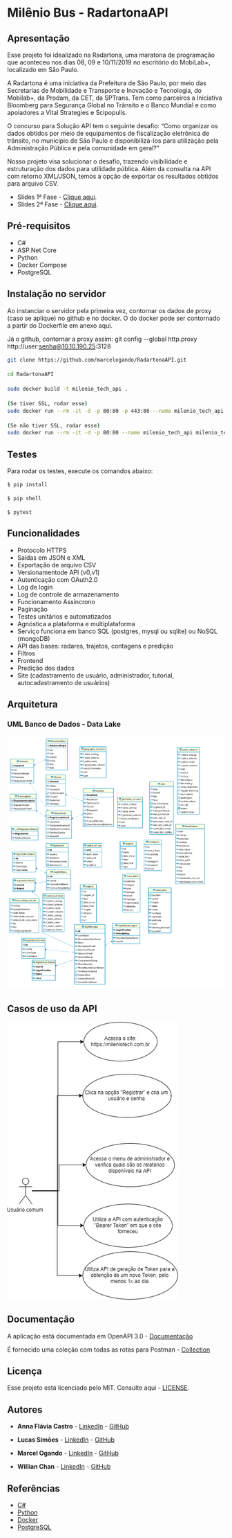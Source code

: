 ﻿# Milênio Bus - RadartonaAPI

## Apresentação

Esse projeto foi idealizado na Radartona, uma maratona de programação que aconteceu nos dias 08, 09 e 10/11/2019 no escritório do MobiLab+, localizado em São Paulo.

A Radartona é uma iniciativa da Prefeitura de São Paulo, por meio das Secretarias de Mobilidade e Transporte e Inovação e Tecnologia, do Mobilab+, da Prodam, da CET, da SPTrans. Tem como parceiros a Iniciativa Bloomberg para Segurança Global no Trânsito e o Banco Mundial e como apoiadores a Vital Strategies e Scipopulis.

O concurso para Solução API tem o seguinte desafio: “Como organizar os dados obtidos por meio de equipamentos de fiscalização eletrônica de trânsito, no município de São Paulo e disponibilizá-los para utilização pela Administração Pública e pela comunidade em geral?”

Nosso projeto visa solucionar o desafio, trazendo visibilidade e estruturação dos dados para utilidade pública. Além da consulta na API com retorno XML/JSON, temos a opção de exportar os resultados obtidos para arquivo CSV.

- Slides 1ª Fase - [Clique aqui](/MilenioRadartonaAPI/Presentation/api.pdf).
- Slides 2ª Fase - [Clique aqui](/MilenioRadartonaAPI/Presentation/Finaaaaaaal.pdf).

## Pré-requisitos

* C#
* ASP.Net Core
* Python
* Docker Compose
* PostgreSQL

## Instalação no servidor

Ao instanciar o servidor pela primeira vez, contornar os dados de proxy (caso se aplique) no github e no docker.
O do docker pode ser contornado a partir do Dockerfile em anexo aqui.

Já o github, contornar a proxy assim:
git config --global http.proxy http://user:senha@10.10.190.25:3128


```bash
git clone https://github.com/marcelogando/RadartonaAPI.git

cd RadartonaAPI

sudo docker build -t milenio_tech_api .

(Se tiver SSL, rodar esse)
sudo docker run --rm -it -d -p 80:80 -p 443:80 --name milenio_tech_api milenio_tech_api -dit --restart unless-stopped

(Se não tiver SSL, rodar esse)
sudo docker run --rm -it -d -p 80:80 --name milenio_tech_api milenio_tech_api -dit --restart unless-stopped
```

## Testes

Para rodar os testes, execute os comandos abaixo:

```shell
$ pip install

$ pip shell

$ pytest
```

## Funcionalidades 

- Protocolo HTTPS
- Saídas em JSON e XML
- Exportação de arquivo CSV
- Versionamentode API (v0,v1)
- Autenticação com OAuth2.0
- Log de login
- Log de controle de armazenamento
- Funcionamento Assíncrono
- Paginação
- Testes unitários e automatizados
- Agnóstica a plataforma e  multiplataforma
- Serviço funciona em banco SQL (postgres, mysql ou sqlite) ou NoSQL (mongoDB)
- API das bases: radares, trajetos, contagens e predição
- Filtros
- Frontend
- Predição dos dados
- Site (cadastramento de usuário, administrador, tutorial, autocadastramento de usuários)

## Arquitetura

### UML Banco de Dados - Data Lake

![datalake](/MilenioRadartonaAPI/Presentation/datalake-ultimato.png)

## Casos de uso da API

![casos_uso](/MilenioRadartonaAPI/Presentation/casos_de_uso.jpg)

## Documentação

A aplicação está documentada em OpenAPI 3.0 - [Documentação](https://app.swaggerhub.com/apis-docs/willianchan/API_Milenio_Bus_Radartona/1.0.0-oas3)

É fornecido uma coleção com todas as rotas para Postman - [Collection](radartona.postman_collection.json)

## Licença

Esse projeto está licenciado pelo MIT. Consulte aqui - [LICENSE](https://github.com/marcelogando/RadartonaAPI/blob/master/LICENSE).

## Autores

* **Anna Flávia Castro** - [LinkedIn](https://br.linkedin.com/in/anna-fl%C3%A1via-castro-675264182) - [GitHub](https://github.com/annaflavia-castro)

* **Lucas Simões** - [LinkedIn](https://br.linkedin.com/in/lucazsimoes) - [GitHub](https://github.com/ImZicky)

* **Marcel Ogando** - [LinkedIn](https://br.linkedin.com/in/marcel-ogando) - [GitHub](https://github.com/marcelogando)

* **Willian Chan** - [LinkedIn](https://br.linkedin.com/in/willianchan) - [GitHub](https://github.com/willianchan)

## Referências

- [C#](https://docs.microsoft.com/pt-br/dotnet/csharp/programming-guide/)
- [Python](https://wiki.python.org.br/DocumentacaoPython)
- [Docker](https://docs.docker.com/)
- [PostgreSQL](https://www.postgresql.org/docs/)

